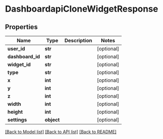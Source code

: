 # DashboardapiCloneWidgetResponse

## Properties
Name | Type | Description | Notes
------------ | ------------- | ------------- | -------------
**user_id** | **str** |  | [optional] 
**dashboard_id** | **str** |  | [optional] 
**widget_id** | **str** |  | [optional] 
**type** | **str** |  | [optional] 
**x** | **int** |  | [optional] 
**y** | **int** |  | [optional] 
**z** | **int** |  | [optional] 
**width** | **int** |  | [optional] 
**height** | **int** |  | [optional] 
**settings** | **object** |  | [optional] 

[[Back to Model list]](../README.md#documentation-for-models) [[Back to API list]](../README.md#documentation-for-api-endpoints) [[Back to README]](../README.md)

